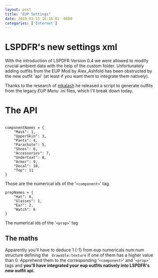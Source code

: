 ```yaml
--- 
layout: post
title: "EUP Settings" 
date: 2019-03-15 16:16:01 -0600 
categories: ['Internet']
--- 
```


# LSPDFR's new settings xml

With the introduction of LSPDFR Version 0.4 we were allowed to modify crucial ambient data with the help of the custom folder.
Unfortunately adding outfits from the EUP Mod by Alex_Ashfold has been obstructed by the new outfit 'api' (at least if you want them to integrate
them natively).


Thanks to the research of  [mkalash](https://www.lcpdfr.com/profile/354879-mkalash/) he released a script to generate outfits from
the legacy _EUP Menu_ .ini files, which I'll break down today.

# The API
```

componentNames = {
    "Mask": 1,
    "UpperSkin": 3,
    "Pants": 4,
    "Parachute": 5,
    "Shoes": 6,
    "Accessories": 7,
    "UnderCoat": 8,
    "Armor": 9,
    "Decal": 10,
    "Top": 11
}
```
Those are the numerical ids of the '```<component>```' tag.

```
propNames = {
    "Hat": 0,
    "Glasses": 1,
    "Ear": 2,
    "Watch": 6
}
```
The numerical ids of the '```<prop>```' tag

## The maths
Apparently you'll have to deduce 1 (-1) from eup numericals num:num structure defining the ``` drawable:texture``` if one of them 
has a higher value than 0. Apprehend them to the corresponding '```<component>```' and '```<prop>```' tags and __you'll have integrated
your eup outfits natively into LSPDFR's new outfit api.__










